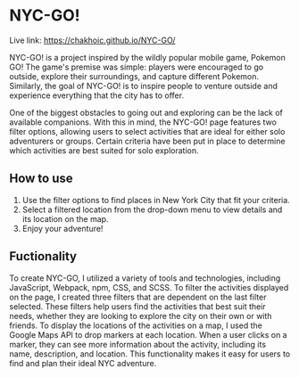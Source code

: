 # NYC-GO!

Live link: https://chakhoic.github.io/NYC-GO/

NYC-GO! is a project inspired by the wildly popular mobile game, Pokemon GO! The game's premise was simple: players were encouraged to go outside, explore their surroundings, and capture different Pokemon. Similarly, the goal of NYC-GO! is to inspire people to venture outside and experience everything that the city has to offer.

One of the biggest obstacles to going out and exploring can be the lack of available companions. With this in mind, the NYC-GO! page features two filter options, allowing users to select activities that are ideal for either solo adventurers or groups. Certain criteria have been put in place to determine which activities are best suited for solo exploration.

## How to use

  1. Use the filter options to find places in New York City that fit your criteria.
  2. Select a filtered location from the drop-down menu to view details and its location on the map.
  3. Enjoy your adventure!

## Fuctionality

To create NYC-GO, I utilized a variety of tools and technologies, including JavaScript, Webpack, npm, CSS, and SCSS. To filter the activities displayed on the page, I created three filters that are dependent on the last filter selected. These filters help users find the activities that best suit their needs, whether they are looking to explore the city on their own or with friends. To display the locations of the activities on a map, I used the Google Maps API to drop markers at each location. When a user clicks on a marker, they can see more information about the activity, including its name, description, and location. This functionality makes it easy for users to find and plan their ideal NYC adventure.


